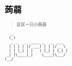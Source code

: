 # 蒟蒻

> 区区一只小蒟蒻

```
   _
  (_)
   _ _   _  ____ _   _  ___
  | | | | |/ ___) | | |/ _ \
  | | |_| | |   | |_| | |_| |
 _| |\____|_|    \____|\___/
(__/
```
